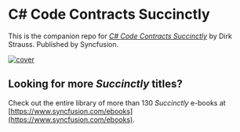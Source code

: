 # C# Code Contracts Succinctly
This is the companion repo for [*C# Code Contracts Succinctly*](https://www.syncfusion.com/ebooks/csharpcontracts) by Dirk Strauss. Published by Syncfusion.

[![cover](https://github.com/SyncfusionSuccinctlyE-Books/CSharp-Code-Contracts-Succinctly/blob/master/cover.png)](https://www.syncfusion.com/ebooks/csharpcontracts)

## Looking for more _Succinctly_ titles?

Check out the entire library of more than 130 _Succinctly_ e-books at [https://www.syncfusion.com/ebooks](https://www.syncfusion.com/ebooks).
